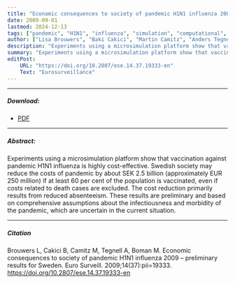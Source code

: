 ```yaml
---
title: "Economic consequences to society of pandemic H1N1 influenza 2009 — preliminary results for Sweden"
date: 2009-09-01
lastmod: 2024-12-13
tags: ["pandemic", "H1N1", "influenza", "simulation", "computational", "epidemiology"]
author: ["Lisa Brouwers", "Baki Cakici", "Martin Camitz", "Anders Tegnell", "Magnus Boman"]
description: "Experiments using a microsimulation platform show that vaccination against pandemic H1N1 influenza is highly cost-effective."
summary: "Experiments using a microsimulation platform show that vaccination against pandemic H1N1 influenza is highly cost-effective."
editPost:
    URL: "https://doi.org/10.2807/ese.14.37.19333-en"
    Text: "Eurosurveillance"
---
```

---
##### Download:
- [PDF](eurosurv2009.pdf)

---
##### Abstract:
Experiments using a microsimulation platform show that vaccination against pandemic H1N1 influenza is highly cost-effective. Swedish society may reduce the costs of pandemic by about SEK 2.5 billion (approximately EUR 250 million) if at least 60 per cent of the population is vaccinated, even if costs related to death cases are excluded. The cost reduction primarily results from reduced absenteeism. These results are preliminary and based on comprehensive assumptions about the infectiousness and morbidity of the pandemic, which are uncertain in the current situation.

---
##### Citation
Brouwers L, Cakici B, Camitz M, Tegnell A, Boman M. Economic consequences to society of pandemic H1N1 influenza 2009 – preliminary results for Sweden. Euro Surveill. 2009;14(37):pii=19333. https://doi.org/10.2807/ese.14.37.19333-en
